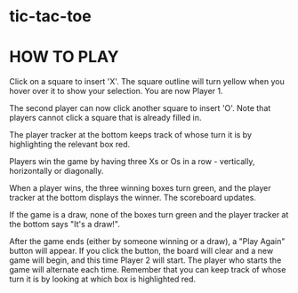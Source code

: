 # tic-tac-toe


# HOW TO PLAY
Click on a square to insert 'X'. The square outline will turn yellow when you hover over it to show your selection. You are now Player 1.

The second player can now click another square to insert 'O'. Note that players cannot click a square that is already filled in.

The player tracker at the bottom keeps track of whose turn it is by highlighting the relevant box red.

Players win the game by having three Xs or Os in a row - vertically, horizontally or diagonally.

When a player wins, the three winning boxes turn green, and the player tracker at the bottom displays the winner. The scoreboard updates.

If the game is a draw, none of the boxes turn green and the player tracker at the bottom says "It's a draw!". 

After the game ends (either by someone winning or a draw), a "Play Again" button will appear. If you click the button, the board will clear and a new game will begin, and this time Player 2 will start. The player who starts the game will alternate each time. Remember that you can keep track of whose turn it is by looking at which box is highlighted red.


